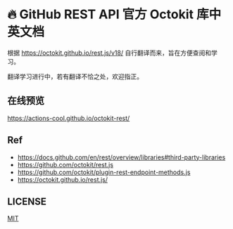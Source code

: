 # 🔥 GitHub REST API 官方 Octokit 库中英文档

根据 https://octokit.github.io/rest.js/v18/ 自行翻译而来，旨在方便查阅和学习。

翻译学习进行中，若有翻译不恰之处，欢迎指正。

## 在线预览

https://actions-cool.github.io/octokit-rest/

## Ref

- https://docs.github.com/en/rest/overview/libraries#third-party-libraries
- https://github.com/octokit/rest.js
- https://github.com/octokit/plugin-rest-endpoint-methods.js
- https://octokit.github.io/rest.js/

## LICENSE

[MIT](https://github.com/actions-cool/octokit-rest-cn/blob/main/LICENSE)
